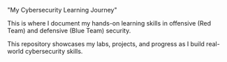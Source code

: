 "My Cybersecurity Learning Journey" 

This is where I document my hands-on learning skills in offensive (Red Team) and defensive (Blue Team) security.

This repository showcases my labs, projects, and progress as I build real-world cybersecurity skills.



